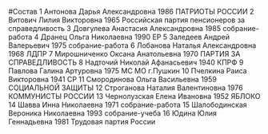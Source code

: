 #Состав
1 Антонова Дарья Александровна 1986 ПАТРИОТЫ РОССИИ
2 Витович Лилия Викторовна 1965 Российская партия пенсионеров за справедливость
3 Довгулева Анастасия Александровна 1985 собрание-работа
4 Дранец Ольга Николаевна 1990 ЕР
5 Заледеев Андрей Валерьевич 1975 собрание-работа
6 Лобанова Наталья Александровна 1968 ЛДПР
7 Мирошниченко Оксана Анатольевна 1970 ПАРТИЯ ЗА СПРАВЕДЛИВОСТЬ
8 Надточий Николай Афанасьевич 1940 КПРФ
9 Павлова Галина Артуровна 1975 МС МО г.Пушкин
10 Пчелкина Раиса Викторовна 1941 СР
11 Смородинова Ольга Васильевна 1959 СОЦИАЛЬНОЙ ЗАЩИТЫ
12 Строганова Наталия Валентиновна 1976 КОММУНИСТЫ РОССИИ
13 Чернолузская Елена Ивановна 1952 ЯБЛОКО
14 Шавва Инна Николаевна 1971 собрание-работа
15 Шалободинская Вероника Николаевна 1993 собрание-учеба
16 Юдина Юлия Геннадьевна 1981 Трудовая партия России
